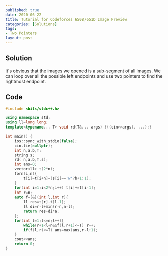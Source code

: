 ```yaml
---
published: true
date: 2020-06-22
title: Tutorial for Codeforces 650B/651D Image Preview
categories: [Solutions]
tags:
- Two Pointers
layout: post
---
```



## Solution

It's obvious that the images we opened is a sub-segment of all images. We can loop over all the possible left endpoints and use two pointers to find the rightmost endpoint. 

## Code

```cpp
#include <bits/stdc++.h>

using namespace std;
using ll=long long;
template<typename... T> void rd(T&... args) {((cin>>args), ...);}

int main() {
    ios::sync_with_stdio(false);
    cin.tie(nullptr);
    int n,a,b,T;
    string s;
    rd( n,a,b,T,s);
    int ans=0;
    vector<ll> t(2*n);
    forn(i,n){
        t[i]=t[i+n]=(s[i]=='w'?b+1:1);
    }
    for(int i=1;i<2*n;i++) t[i]+=t[i-1];
    int r=n;
    auto f=[&](int l,int r){
        ll res=t[r]-t[l-1];
        ll di=r-l+min(r-n,n-l);
        return res+di*a;
    };
    for(int l=1;l<=n;l++){
        while(r+1<l+n&&f(l,r+1)<=T) r++;
        if(f(l,r)<=T) ans=max(ans,r-l+1);
    }
    cout<<ans;
    return 0;
}
```

